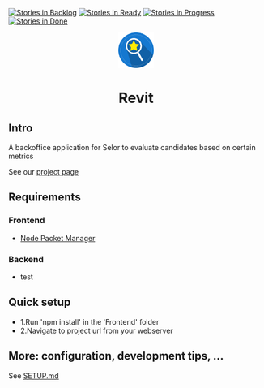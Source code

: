 [![Stories in Backlog](https://badge.waffle.io/osoc16/Revit.png?label=backlog&title=Backlog)](http://waffle.io/osoc16/Revit)
[![Stories in Ready](https://badge.waffle.io/osoc16/Revit.png?label=ready&title=Ready)](http://waffle.io/osoc16/Revit)
[![Stories in Progress](https://badge.waffle.io/osoc16/Revit.png?label=In%20Progress&title=In%20Progress)](http://waffle.io/osoc16/Revit)
[![Stories in Done](https://badge.waffle.io/osoc16/Revit.png?label=Done&title=Done)](http://waffle.io/osoc16/Revit)


<p align="center">
<img src="https://github.com/osoc16/Revit/blob/master/Docs/Crest/selor_crest.png" style="margin:0 auto" alt="Revit Crest" height="70">
<p>
<h1 align="center">Revit</h1>


## Intro
A backoffice application for Selor to evaluate candidates based on certain metrics

See our [project page](https://github.com/osoc16/Revit)

## Requirements

### Frontend
- [Node Packet Manager](https://www.npmjs.com/) 

### Backend
- test

## Quick setup
- 1.Run 'npm install' in the 'Frontend' folder
- 2.Navigate to project url from your webserver


## More: configuration, development tips, ...
See [SETUP.md](SETUP.md)
